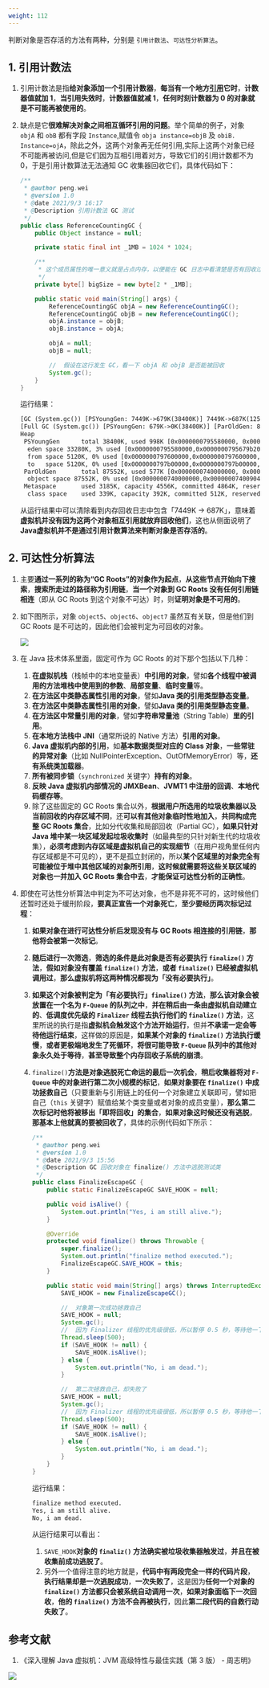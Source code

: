```yaml
---
weight: 112
---
```


判断对象是否存活的方法有两种，分别是 `引用计数法`、`可达性分析算法`。

## 1. 引用计数法

1. 引用计数法是指**给对象添加一个引用计数器**，**每当有一个地方[引用](https://notebook.grayson.top/project-34/doc-530)它时**，**计数器值就加 1**，**当引用失效时**，**计数器值就减 1**，**任何时刻计数器为 0 的对象就是不可能再被使用的**。
2. 缺点是它**很难解决对象之间相互循环引用的问题**。举个简单的例子，对象 `objA` 和 `obB` 都有字段 `Instance`,赋值令 `obja instance=objB` 及 `obiB. Instance=ojA`，除此之外，这两个对象再无任何引用,实际上这两个对象已经不可能再被访问,但是它们因为互相引用着对方，导致它们的引用计数都不为 0，于是引用计数算法无法通知 GC 收集器回收它们，具体代码如下：

   ```java
   /**
    * @author peng.wei
    * @version 1.0
    * @date 2021/9/3 16:17
    * @Description 引用计数法 GC 测试
    */
   public class ReferenceCountingGC {
       public Object instance = null;

       private static final int _1MB = 1024 * 1024;

       /**
        * 这个成员属性的唯一意义就是占点内存，以便能在 GC 日志中看清楚是否有回收过
        */
       private byte[] bigSize = new byte[2 * _1MB];

       public static void main(String[] args) {
           ReferenceCountingGC objA = new ReferenceCountingGC();
           ReferenceCountingGC objB = new ReferenceCountingGC();
           objA.instance = objB;
           objB.instance = objA;

           objA = null;
           objB = null;

           //  假设在这行发生 GC，看一下 objA 和 objB 是否能被回收
           System.gc();
       }
   }
   ```

   运行结果：

   ```txt
   [GC (System.gc()) [PSYoungGen: 7449K->679K(38400K)] 7449K->687K(125952K), 0.0019256 secs] [Times: user=0.00 sys=0.00, real=0.00 secs] 
   [Full GC (System.gc()) [PSYoungGen: 679K->0K(38400K)] [ParOldGen: 8K->577K(87552K)] 687K->577K(125952K), [Metaspace: 3178K->3178K(1056768K)], 0.0082725 secs] [Times: user=0.01 sys=0.00, real=0.01 secs] 
   Heap
    PSYoungGen      total 38400K, used 998K [0x0000000795580000, 0x0000000798000000, 0x00000007c0000000)
     eden space 33280K, 3% used [0x0000000795580000,0x0000000795679b20,0x0000000797600000)
     from space 5120K, 0% used [0x0000000797600000,0x0000000797600000,0x0000000797b00000)
     to   space 5120K, 0% used [0x0000000797b00000,0x0000000797b00000,0x0000000798000000)
    ParOldGen       total 87552K, used 577K [0x0000000740000000, 0x0000000745580000, 0x0000000795580000)
     object space 87552K, 0% used [0x0000000740000000,0x0000000740090418,0x0000000745580000)
    Metaspace       used 3185K, capacity 4556K, committed 4864K, reserved 1056768K
     class space    used 339K, capacity 392K, committed 512K, reserved 1048576K
   ```

   从运行结果中可以清除看到内存回收日志中包含「7449K -> 687K」，意味着**虚拟机并没有因为这两个对象相互引用就放弃回收他们**，这也从侧面说明了**Java虚拟机并不是通过引用计数算法来判断对象是否存活的**。

## 2. 可达性分析算法

1. 主要**通过一系列的称为“GC Roots”的对象作为起点**，**从这些节点开始向下搜索**，**搜索所走过的路径称为引用链**，**当一个对象到 GC Roots 没有任何引用链相连**（即从 GC Roots 到这个对象不可达）时，则**证明对象是不可用的**。
2. 如下图所示，对象 `object5`、`object6`、`object7` 虽然互有关联，但是他们到 GC Roots 是不可达的，因此他们会被判定为可回收的对象。

   ![](../../media/202109/2021-09-03_143542_966399.png)
3. 在 Java 技术体系里面，固定可作为 GC Roots 的对下那个包括以下几种：

   1. **在虚拟机栈**（栈帧中的本地变量表）**中引用的对象**，譬如**各个线程中被调用的方法堆栈中使用到的参数**、**局部变量**、**临时变量**等。
   2. **在方法区中类静态属性引用的对象**，譬如**Java 类的引用类型静态变量**。
   3. **在方法区中类静态属性引用的对象**，譬如**Java 类的引用类型静态变量**。
   4. **在方法区中常量引用的对象**，譬如**字符串常量池**（String Table）**里的引用**。
   5. **在本地方法栈中 JNI**（通常所说的 Native 方法）**引用的对象**。
   6. **Java 虚拟机内部的引用**，如**基本数据类型对应的 Class 对象**，**一些常驻的异常对象**（比如 NullPointerException、OutOfMemoryError）等，**还有系统类加载器**。
   7. **所有被同步锁**（`synchronized` 关键字）**持有的对象**。
   8. **反映 Java 虚拟机内部情况的 JMXBean**、**JVMT1 中注册的回调**、**本地代码缓存等**。
   9. 除了这些固定的 GC Roots 集合以外，**根据用户所选用的垃圾收集器以及当前回收的内存区域不同**，还**可以有其他对象临时性地加入**，**共同构成完整 GC Roots 集合**，比如分代收集和局部回收（Partial GC），**如果只针对 Java 堆中某一块区域发起垃圾收集时**（如最典型的只针对新生代的垃圾收集），**必须考虑到内存区域是虚拟机自己的实现细节**（在用户视角里任何内存区域都是不可见的），更不是孤立封闭的，所以**某个区域里的对象完全有可能被位于堆中其他区域的对象所引用**，**这时候就需要将这些关联区域的对象也一并加入 GC Roots 集合中去**，**才能保证可达性分析的正确性**。
4. 即使在可达性分析算法中判定为不可达对象，也不是非死不可的，这时候他们还暂时还处于缓刑阶段，**要真正宣告一个对象死亡**，**至少要经历两次标记过程**：

   1. **如果对象在进行可达性分析后发现没有与 GC Roots 相连接的引用链**，**那他将会被第一次标记**。
   2. **随后进行一次筛选**，**筛选的条件是此对象是否有必要执行 `finalize()` 方法**，**假如对象没有覆盖 `finalize()` 方法**，**或者 `finalize()` 已经被虚拟机调用过**，**那么虚拟机将这两种情况都视为「没有必要执行」**。
   3. **如果这个对象被判定为「有必要执行」`finalize()` 方法**，**那么该对象会被放置在一个名为 `F-Queue` 的队列之中**，**并在稍后由一条由虚拟机自动建立的**、**低调度优先级的 `Finalizer` 线程去执行他们的 `finalize()` 方法**，这里所说的执行是指**虚拟机会触发这个方法开始运行**，但并**不承诺一定会等待他运行结束**，这样做的原因是，**如果某个对象的 `finalize()` 方法执行缓慢**，**或者更极端地发生了死循环**，**将很可能导致 `F-Queue` 队列中的其他对象永久处于等待**，**甚至导致整个内存回收子系统的崩溃**。
   4. `finalize()`**方法是对象逃脱死亡命运的最后一次机会**，**稍后收集器将对 `F-Queue` 中的对象进行第二次小规模的标记**，**如果对象要在 `finalize()` 中成功拯救自己**（只要重新与引用链上的任何一个对象建立关联即可，譬如把自己（`this` 关键字）赋值给某个类变量或者对象的成员变量），**那么第二次标记时他将被移出「即将回收」的集合**，**如果对象这时候还没有逃脱**，**那基本上他就真的要被回收了**，具体的示例代码如下所示：

      ```java
      /**
       * @author peng.wei
       * @version 1.0
       * @date 2021/9/3 15:56
       * @Description GC 回收对象在 finalize() 方法中逃脱测试类
       */
      public class FinalizeEscapeGC {
          public static FinalizeEscapeGC SAVE_HOOK = null;

          public void isAlive() {
              System.out.println("Yes, i am still alive.");
          }

          @Override
          protected void finalize() throws Throwable {
              super.finalize();
              System.out.println("finalize method executed.");
              FinalizeEscapeGC.SAVE_HOOK = this;
          }

          public static void main(String[] args) throws InterruptedException {
              SAVE_HOOK = new FinalizeEscapeGC();

              //  对象第一次成功拯救自己
              SAVE_HOOK = null;
              System.gc();
              //  因为 Finalizer 线程的优先级很低，所以暂停 0.5 秒，等待他一下
              Thread.sleep(500);
              if (SAVE_HOOK != null) {
                  SAVE_HOOK.isAlive();
              } else {
                  System.out.println("No, i am dead.");
              }

              //  第二次拯救自己，却失败了
              SAVE_HOOK = null;
              System.gc();
              //  因为 Finalizer 线程的优先级很低，所以暂停 0.5 秒，等待他一下
              Thread.sleep(500);
              if (SAVE_HOOK != null) {
                  SAVE_HOOK.isAlive();
              } else {
                  System.out.println("No, i am dead.");
              }
          }
      }
      ```

      运行结果：

      ```txt
      finalize method executed.
      Yes, i am still alive.
      No, i am dead.
      ```

      从运行结果可以看出：

      1. `SAVE_HOOK`**对象的 `finaliz()` 方法确实被垃圾收集器触发过**，**并且在被收集前成功逃脱了**。
      2. 另外一个值得注意的地方就是，**代码中有两段完全一样的代码片段**，**执行结果却是一次逃脱成功**，**一次失败了**，这是因为**任何一个对象的 `finalize()` 方法都只会被系统自动调用一次**，**如果对象面临下一次回收**，**他的 `finalize()` 方法不会再被执行**，因此**第二段代码的自救行动失败了**。

## 参考文献

1. 《深入理解 Java 虚拟机：JVM 高级特性与最佳实践（第 3 版） - 周志明》

![](/media/202105//1621914618.1032557.png)
